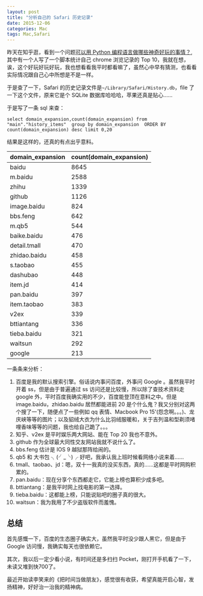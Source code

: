 ```yaml
---
layout: post
title: "分析自己的 Safari 历史记录"
date: 2015-12-06
categories: Mac
tags: Mac,Safari
---
```


昨天在知乎逛，看到一个问题[可以用 Python 编程语言做哪些神奇好玩的事情？](http://www.zhihu.com/question/21395276),其中有一个人写了一个脚本统计自己 chrome 浏览记录的 Top 10，我就在想，诶，这个好玩好玩好玩，我也想看看我平时都看嘛了，虽然心中早有猜测，也看看实际情况跟自己心中所想是不是一样。

于是查了一下，Safari 的历史记录文件是`~/Library/Safari/History.db`，file 了一下这个文件，原来它是个 SQLite 数据库哈哈哈，苹果还真是贴心……

于是写了一条 sql 来查：

```
select domain_expansion,count(domain_expansion) from "main"."history_items"  group by domain_expansion  ORDER BY count(domain_expansion) desc limit 0,20
```

结果是这样的，还真的有点出乎意料。

|domain_expansion|count(domain_expansion)|
|------|------|
|baidu|8645|
|m.baidu|2588|
|zhihu|1339|
|github|1126|
|image.baidu|824|
|bbs.feng|642|
|m.qb5|544|
|baike.baidu|476|
|detail.tmall|470|
|zhidao.baidu|458|
|s.taobao|455|
|dashubao|448|
|item.jd|414|
|pan.baidu|397|
|item.taobao|383|
|v2ex|339|
|bttiantang|336|
|tieba.baidu|321|
|waitsun|292|
|google|213|

一条条来分析：

1. 百度是我的默认搜索引擎。俗话说内事问百度，外事问 Google 。虽然我平时开着 ss，但是由于普遍通过 ss 访问还是比较慢，所以除了查技术资料走 google 外，平时百度我确实用的不少，百度能登顶在意料之中。但是 image.baidu，zhidao.baidu 居然都能进前 20 是个什么鬼？我又分别对这两个搜了一下，随便点了一些例如 qq 表情、Macbook Pro 15'(怨念啊。。。)、龙庆峡等等的图片；以及貂绒大衣为什么比羽绒服暖和，关于吉列温和型剃须啫哩香味等等的问题，我也给自己跪了。。。
2. 知乎、v2ex 是平时娱乐两大网站、能在 Top 20 我也不意外。
3. github 作为全球最大同性交友网站我就不说什么了。
4. bbs.feng 估计是 IOS 9 越狱那阵给闹的。
5. qb5 和 大书包 ╮(╯_╰)╭ 好吧，我承认我上班时候看网络小说来着……
6. tmall、taobao、jd：嗯，双十一我真的没买东西，真的……这都是平时网购积累的。
7.  pan.baidu：现在分享个东西都走它，它能上榜也算积少成多吧。
8. bttiantang：是我平时网上找电影的第一选择。
9. tieba.baidu：这都能上榜，只能说贴吧的圈子真的很大。
10. waitsun：我为我用了不少盗版软件而羞愧。


## 总结

首先感慨一下，百度的生态圈子确实大，虽然我平时没少跟人黑它，但是由于 Google 访问慢，我确实每天也很依赖它。

其次，我以后一定少看小说，有时间还是多扫扫 Pocket，刚打开手机看了一下，未读又堆到快700了。

最近开始读李笑来的《把时间当做朋友》，感觉很有收获，希望真能开启心智，发扬精神，好好治一治我的精神病。












